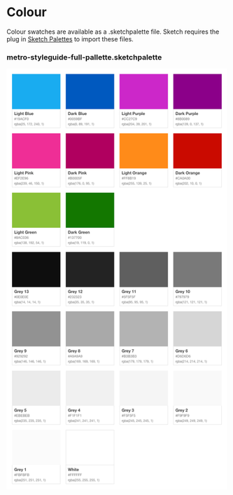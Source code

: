 # Colour

Colour swatches are available as a .sketchpalette file. Sketch requires the plug in [Sketch Palettes](https://github.com/andrewfiorillo/sketch-palettes) to import these files.

### metro-styleguide-full-pallette.sketchpalette
![metro-styleguide-full-pallette](metro-styleguide-full-pallette.png)